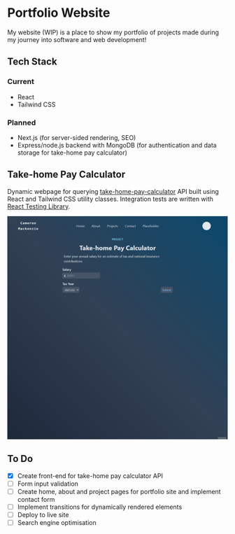 # Portfolio Website
My website (WIP) is a place to show my portfolio of projects made during my journey into software and web development!

## Tech Stack
### Current
- React
- Tailwind CSS
### Planned
- Next.js (for server-sided rendering, SEO)
- Express/node.js backend with MongoDB (for authentication and data storage for take-home pay calculator)

## Take-home Pay Calculator
Dynamic webpage for querying [take-home-pay-calculator](https://github.com/CameronMackenzie99/take-home-pay-calculator) API built using React and Tailwind CSS utility classes. Integration tests are written with [React Testing Library](https://testing-library.com/docs/react-testing-library/intro).

![](img/WebsiteDemo.gif)

## To Do
- [x] Create front-end for take-home pay calculator API
- [ ] Form input validation
- [ ] Create home, about and project pages for portfolio site and implement contact form
- [ ] Implement transitions for dynamically rendered elements
- [ ] Deploy to live site
- [ ] Search engine optimisation
